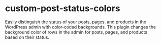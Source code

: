 # custom-post-status-colors
Easily distinguish the status of your posts, pages, and products in the WordPress admin with color-coded backgrounds. This plugin changes the background color of rows in the admin for posts, pages, and products based on their status.
